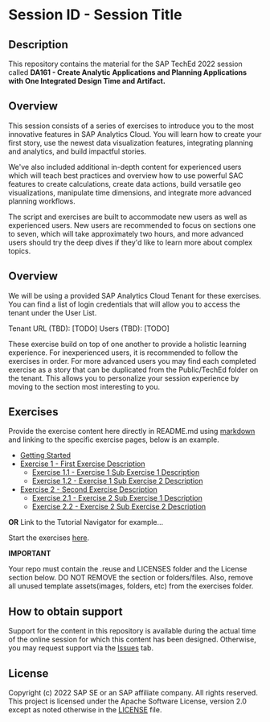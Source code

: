 # Session ID - Session Title

## Description

This repository contains the material for the SAP TechEd 2022 session called **DA161 - Create Analytic Applications and Planning Applications with One Integrated Design Time and Artifact.**

## Overview

This session consists of a series of exercises to introduce you to the most innovative features in SAP Analytics Cloud. You will learn how to create your first story, use the newest data visualization features, integrating planning and analytics, and build impactful stories.

We've also included additional in-depth content for experienced users which will teach best practices and overview how to use powerful SAC features to create calculations, create data actions, build versatile geo visualizations, manipulate time dimensions, and integrate more advanced planning workflows.

The script and exercises are built to accommodate new users as well as experienced users. New users are recommended to focus on sections one to seven, which will take approximately two hours, and more advanced users should try the deep dives if they'd like to learn more about complex topics.

## Overview

We will be using a provided SAP Analytics Cloud Tenant for these exercises. You can find a list of login credentials that will allow you to access the tenant under the User List.

Tenant URL (TBD): [TODO]
Users (TBD): [TODO]

These exercise build on top of one another to provide a holistic learning experience. For inexperienced users, it is recommended to follow the exercises in order. 
For more advanced users you may find each completed exercise as a story that can be duplicated from the Public/TechEd folder on the tenant. This allows you to personalize your session experience by moving to the section most interesting to you.

## Exercises

Provide the exercise content here directly in README.md using [markdown](https://guides.github.com/features/mastering-markdown/) and linking to the specific exercise pages, below is an example.

- [Getting Started](exercises/ex0/)
- [Exercise 1 - First Exercise Description](exercises/ex1/)
    - [Exercise 1.1 - Exercise 1 Sub Exercise 1 Description](exercises/ex1#exercise-11-sub-exercise-1-description)
    - [Exercise 1.2 - Exercise 1 Sub Exercise 2 Description](exercises/ex1#exercise-12-sub-exercise-2-description)
- [Exercise 2 - Second Exercise Description](exercises/ex2/)
    - [Exercise 2.1 - Exercise 2 Sub Exercise 1 Description](exercises/ex2#exercise-21-sub-exercise-1-description)
    - [Exercise 2.2 - Exercise 2 Sub Exercise 2 Description](exercises/ex2#exercise-22-sub-exercise-2-description)

  
**OR** Link to the Tutorial Navigator for example...

Start the exercises [here](https://developers.sap.com/tutorials/abap-environment-trial-onboarding.html).

**IMPORTANT**

Your repo must contain the .reuse and LICENSES folder and the License section below. DO NOT REMOVE the section or folders/files. Also, remove all unused template assets(images, folders, etc) from the exercises folder. 

## How to obtain support

Support for the content in this repository is available during the actual time of the online session for which this content has been designed. Otherwise, you may request support via the [Issues](../../issues) tab.

## License
Copyright (c) 2022 SAP SE or an SAP affiliate company. All rights reserved. This project is licensed under the Apache Software License, version 2.0 except as noted otherwise in the [LICENSE](LICENSES/Apache-2.0.txt) file.
